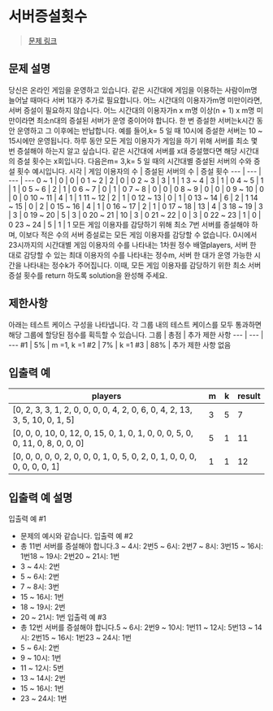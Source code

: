 # 서버증설횟수

> [문제 링크](https://school.programmers.co.kr/learn/courses/30/lessons/389479)

## 문제 설명
당신은 온라인 게임을 운영하고 있습니다. 같은 시간대에 게임을 이용하는 사람이m명 늘어날 때마다 서버 1대가 추가로 필요합니다. 어느 시간대의 이용자가m명 미만이라면, 서버 증설이 필요하지 않습니다. 어느 시간대의 이용자가n x m명 이상(n + 1) x m명 미만이라면 최소n대의 증설된 서버가 운영 중이어야 합니다. 한 번 증설한 서버는k시간 동안 운영하고 그 이후에는 반납합니다. 예를 들어,k= 5 일 때 10시에 증설한 서버는 10 ~ 15시에만 운영됩니다.
하루 동안 모든 게임 이용자가 게임을 하기 위해 서버를 최소 몇 번 증설해야 하는지 알고 싶습니다. 같은 시간대에 서버를 x대 증설했다면 해당 시간대의 증설 횟수는 x회입니다.
다음은m= 3,k= 5 일 때의 시간대별 증설된 서버의 수와 증설 횟수 예시입니다.
시각 | 게임 이용자의 수 | 증설된 서버의 수 | 증설 횟수
--- | --- | --- | ---
0 ~ 1 | 0 | 0 | 0
1 ~ 2 | 2 | 0 | 0
2 ~ 3 | 3 | 1 | 1
3 ~ 4 | 3 | 1 | 0
4 ~ 5 | 1 | 1 | 0
5 ~ 6 | 2 | 1 | 0
6 ~ 7 | 0 | 1 | 0
7 ~ 8 | 0 | 0 | 0
8 ~ 9 | 0 | 0 | 0
9 ~ 10 | 0 | 0 | 0
10 ~ 11 | 4 | 1 | 1
11 ~ 12 | 2 | 1 | 0
12 ~ 13 | 0 | 1 | 0
13 ~ 14 | 6 | 2 | 1
14 ~ 15 | 0 | 2 | 0
15 ~ 16 | 4 | 1 | 0
16 ~ 17 | 2 | 1 | 0
17 ~ 18 | 13 | 4 | 3
18 ~ 19 | 3 | 3 | 0
19 ~ 20 | 5 | 3 | 0
20 ~ 21 | 10 | 3 | 0
21 ~ 22 | 0 | 3 | 0
22 ~ 23 | 1 | 0 | 0
23 ~ 24 | 5 | 1 | 1
모든 게임 이용자를 감당하기 위해 최소 7번 서버를 증설해야 하며, 이보다 적은 수의 서버 증설로는 모든 게임 이용자를 감당할 수 없습니다.
0시에서 23시까지의 시간대별 게임 이용자의 수를 나타내는 1차원 정수 배열players, 서버 한 대로 감당할 수 있는 최대 이용자의 수를 나타내는 정수m, 서버 한 대가 운영 가능한 시간을 나타내는 정수k가 주어집니다. 이때, 모든 게임 이용자를 감당하기 위한 최소 서버 증설 횟수를 return 하도록 solution을 완성해 주세요.

## 제한사항
아래는 테스트 케이스 구성을 나타냅니다. 각 그룹 내의 테스트 케이스를 모두 통과하면 해당 그룹에 할당된 점수를 획득할 수 있습니다.
그룹 | 총점 | 추가 제한 사항
--- | --- | ---
#1 | 5% | m =1, k =1
#2 | 7% | k =1
#3 | 88% | 추가 제한 사항 없음

## 입출력 예
players | m | k | result
--- | --- | --- | ---
[0, 2, 3, 3, 1, 2, 0, 0, 0, 0, 4, 2, 0, 6, 0, 4, 2, 13, 3, 5, 10, 0, 1, 5] | 3 | 5 | 7
[0, 0, 0, 10, 0, 12, 0, 15, 0, 1, 0, 1, 0, 0, 0, 5, 0, 0, 11, 0, 8, 0, 0, 0] | 5 | 1 | 11
[0, 0, 0, 0, 0, 2, 0, 0, 0, 1, 0, 5, 0, 2, 0, 1, 0, 0, 0, 0, 0, 0, 0, 1] | 1 | 1 | 12

## 입출력 예 설명
입출력 예 #1
- 문제의 예시와 같습니다.
입출력 예 #2
- 총 11번 서버를 증설해야 합니다.3 ~ 4시: 2번5 ~ 6시: 2번7 ~ 8시: 3번15 ~ 16시: 1번18 ~ 19시: 2번20 ~ 21시: 1번
- 3 ~ 4시: 2번
- 5 ~ 6시: 2번
- 7 ~ 8시: 3번
- 15 ~ 16시: 1번
- 18 ~ 19시: 2번
- 20 ~ 21시: 1번
입출력 예 #3
- 총 12번 서버를 증설해야 합니다.5 ~ 6시: 2번9 ~ 10시: 1번11 ~ 12시: 5번13 ~ 14시: 2번15 ~ 16시: 1번23 ~ 24시: 1번
- 5 ~ 6시: 2번
- 9 ~ 10시: 1번
- 11 ~ 12시: 5번
- 13 ~ 14시: 2번
- 15 ~ 16시: 1번
- 23 ~ 24시: 1번
